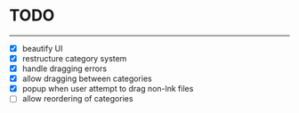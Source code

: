 # TODO
---
- [x] beautify UI
- [x] restructure category system
- [x] handle dragging errors
- [x] allow dragging between categories
- [x] popup when user attempt to drag non-lnk files
- [ ] allow reordering of categories